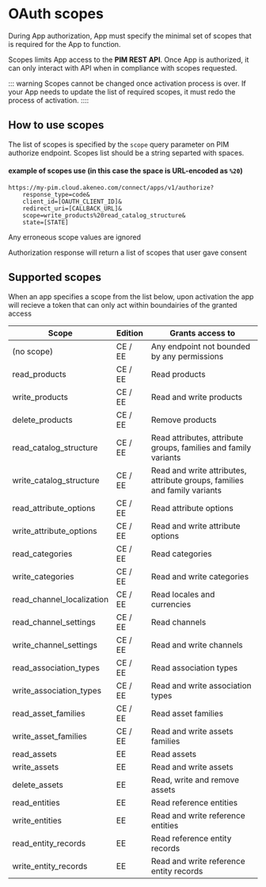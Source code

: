 # OAuth scopes

During App authorization, App must specify the minimal set of scopes that is required for the App to function.

Scopes limits App access to the **PIM REST API**. Once App is authorized, it can only interact with API when in compliance with scopes requested.

::: warning
Scopes cannot be changed once activation process is over.
If your App needs to update the list of required scopes, it must redo the process of activation.
::::

## How to use scopes

The list of scopes is specified by the `scope` query parameter on PIM authorize endpoint.
Scopes list should be a string separted with spaces.

#### example of scopes use (in this case the space is URL-encoded as `%20`)

```
https://my-pim.cloud.akeneo.com/connect/apps/v1/authorize?
    response_type=code&
    client_id=[OAUTH_CLIENT_ID]&
    redirect_uri=[CALLBACK_URL]&
    scope=write_products%20read_catalog_structure&
    state=[STATE]
```

Any erroneous scope values are ignored

Authorization response will return a list of scopes that user gave consent

## Supported scopes

When an app specifies a scope from the list below, upon activation the app will recieve a token that can only act within boundairies of the granted access

| Scope | Edition | Grants access to |
|-------|---------|------------------|
| (no scope) | CE / EE | Any endpoint not bounded by any permissions |
| read_products | CE / EE | Read products |
| write_products | CE / EE | Read and write products |
| delete_products | CE / EE | Remove products |
| read_catalog_structure | CE / EE | Read attributes, attribute groups, families and family variants|
| write_catalog_structure | CE / EE | Read and write attributes, attribute groups, families and family variants |
| read_attribute_options | CE / EE | Read attribute options |
| write_attribute_options | CE / EE | Read and write attribute options  |
| read_categories | CE / EE | Read categories  |
| write_categories | CE / EE | Read and write categories |
| read_channel_localization | CE / EE | Read locales and currencies |
| read_channel_settings | CE / EE | Read channels |
| write_channel_settings | CE / EE | Read and write channels |
| read_association_types | CE / EE | Read association types |
| write_association_types | CE / EE | Read and write association types |
| read_asset_families | CE / EE | Read asset families |
| write_asset_families | CE / EE | Read and write assets families |
| read_assets | EE | Read assets |
| write_assets | EE | Read and write assets |
| delete_assets | EE | Read, write and remove assets |
| read_entities | EE | Read reference entities |
| write_entities | EE | Read and write reference entities |
| read_entity_records | EE | Read reference entity records |
| write_entity_records | EE | Read and write reference entity records |
